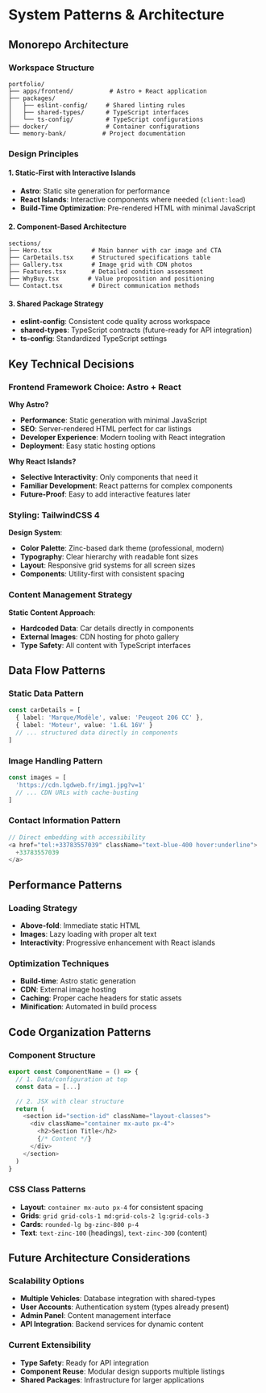 # System Patterns & Architecture

## Monorepo Architecture

### Workspace Structure

```
portfolio/
├── apps/frontend/          # Astro + React application
├── packages/
│   ├── eslint-config/     # Shared linting rules
│   ├── shared-types/      # TypeScript interfaces
│   └── ts-config/         # TypeScript configurations
├── docker/                # Container configurations
└── memory-bank/          # Project documentation
```

### Design Principles

#### 1. **Static-First with Interactive Islands**

- **Astro**: Static site generation for performance
- **React Islands**: Interactive components where needed (`client:load`)
- **Build-Time Optimization**: Pre-rendered HTML with minimal JavaScript

#### 2. **Component-Based Architecture**

```
sections/
├── Hero.tsx           # Main banner with car image and CTA
├── CarDetails.tsx     # Structured specifications table
├── Gallery.tsx        # Image grid with CDN photos
├── Features.tsx       # Detailed condition assessment
├── WhyBuy.tsx        # Value proposition and positioning
└── Contact.tsx        # Direct communication methods
```

#### 3. **Shared Package Strategy**

- **eslint-config**: Consistent code quality across workspace
- **shared-types**: TypeScript contracts (future-ready for API integration)
- **ts-config**: Standardized TypeScript settings

## Key Technical Decisions

### Frontend Framework Choice: Astro + React

**Why Astro?**

- **Performance**: Static generation with minimal JavaScript
- **SEO**: Server-rendered HTML perfect for car listings
- **Developer Experience**: Modern tooling with React integration
- **Deployment**: Easy static hosting options

**Why React Islands?**

- **Selective Interactivity**: Only components that need it
- **Familiar Development**: React patterns for complex components
- **Future-Proof**: Easy to add interactive features later

### Styling: TailwindCSS 4

**Design System**:

- **Color Palette**: Zinc-based dark theme (professional, modern)
- **Typography**: Clear hierarchy with readable font sizes
- **Layout**: Responsive grid systems for all screen sizes
- **Components**: Utility-first with consistent spacing

### Content Management Strategy

**Static Content Approach**:

- **Hardcoded Data**: Car details directly in components
- **External Images**: CDN hosting for photo gallery
- **Type Safety**: All content with TypeScript interfaces

## Data Flow Patterns

### Static Data Pattern

```typescript
const carDetails = [
  { label: 'Marque/Modèle', value: 'Peugeot 206 CC' },
  { label: 'Moteur', value: '1.6L 16V' }
  // ... structured data directly in components
]
```

### Image Handling Pattern

```typescript
const images = [
  'https://cdn.lgdweb.fr/img1.jpg?v=1'
  // ... CDN URLs with cache-busting
]
```

### Contact Information Pattern

```typescript
// Direct embedding with accessibility
<a href="tel:+33783557039" className="text-blue-400 hover:underline">
  +33783557039
</a>
```

## Performance Patterns

### Loading Strategy

- **Above-fold**: Immediate static HTML
- **Images**: Lazy loading with proper alt text
- **Interactivity**: Progressive enhancement with React islands

### Optimization Techniques

- **Build-time**: Astro static generation
- **CDN**: External image hosting
- **Caching**: Proper cache headers for static assets
- **Minification**: Automated in build process

## Code Organization Patterns

### Component Structure

```typescript
export const ComponentName = () => {
  // 1. Data/configuration at top
  const data = [...]

  // 2. JSX with clear structure
  return (
    <section id="section-id" className="layout-classes">
      <div className="container mx-auto px-4">
        <h2>Section Title</h2>
        {/* Content */}
      </div>
    </section>
  )
}
```

### CSS Class Patterns

- **Layout**: `container mx-auto px-4` for consistent spacing
- **Grids**: `grid grid-cols-1 md:grid-cols-2 lg:grid-cols-3`
- **Cards**: `rounded-lg bg-zinc-800 p-4`
- **Text**: `text-zinc-100` (headings), `text-zinc-300` (content)

## Future Architecture Considerations

### Scalability Options

- **Multiple Vehicles**: Database integration with shared-types
- **User Accounts**: Authentication system (types already present)
- **Admin Panel**: Content management interface
- **API Integration**: Backend services for dynamic content

### Current Extensibility

- **Type Safety**: Ready for API integration
- **Component Reuse**: Modular design supports multiple listings
- **Shared Packages**: Infrastructure for larger applications
